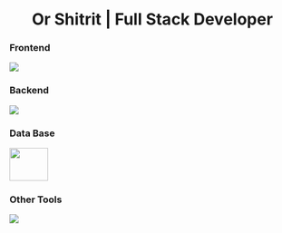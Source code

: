 <h1 align="center">Or Shitrit | Full Stack Developer</h1>

<h3>Frontend</h3>
    <img src="https://skillicons.dev/icons?i=html,css,js,ts,angular,react,bootstrap" />

<h3>Backend</h3>
    <img src="https://skillicons.dev/icons?i=cs,dotnet,nodejs,express" />

<h3>Data Base</h3>
    <div>
        <span><img src="https://miro.medium.com/v2/resize:fit:402/1*KTDZHTVaVbvbyhIf2PmBAw.png" width="68" height="58"/></span>
        <!--<span><img src="https://skillicons.dev/icons?i=sqlite" /></span>
        <span><img src="https://www.aegissoftwares.com/images/head_banner/sql-sds.webp" width="48" height="48"/></span>-->
    </div>
    
<h3>Other Tools</h3>
    <img src="https://skillicons.dev/icons?i=azure,git,docker,postman,visualstudio,vscode," />
    
<!--
<p><img align="left" src="https://github-readme-stats-sigma-five.vercel.app/api/top-langs?username=orshitri&show_icons=true&locale=en&layout=compact" alt="orshitri" /></p>
<p>&nbsp;<img align="center" src="https://github-readme-stats-sigma-five.vercel.app/api?username=orshitri&show_icons=true&locale=en" alt="orshitri" /></p>
<p><img align="center" src="https://github-readme-streak-stats.herokuapp.com/?user=orshitri&" alt="orshitri" /></p>
-->
